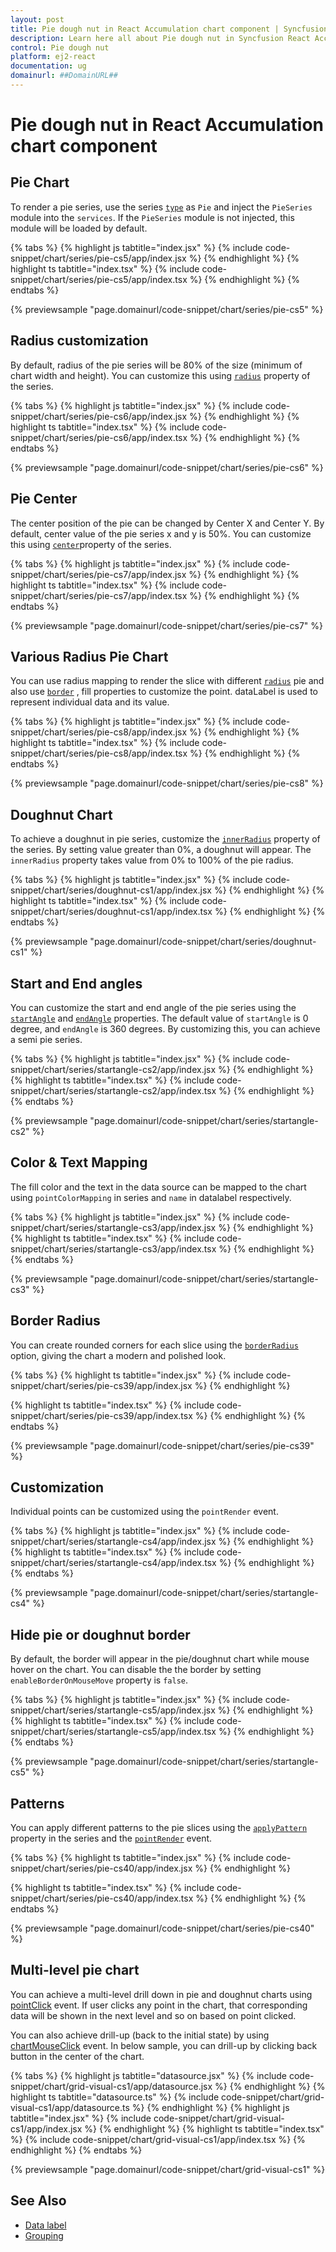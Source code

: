 ```yaml
---
layout: post
title: Pie dough nut in React Accumulation chart component | Syncfusion
description: Learn here all about Pie dough nut in Syncfusion React Accumulation chart component of Syncfusion Essential JS 2 and more.
control: Pie dough nut 
platform: ej2-react
documentation: ug
domainurl: ##DomainURL##
---
```


# Pie dough nut in React Accumulation chart component

## Pie Chart

To render a pie series, use the series [`type`](https://ej2.syncfusion.com/react/documentation/api/accumulation-chart/accumulationSeriesModel/#type) as `Pie` and inject the `PieSeries` module into the `services`. If the `PieSeries` module is not injected, this module will be loaded by default.

{% tabs %}
{% highlight js tabtitle="index.jsx" %}
{% include code-snippet/chart/series/pie-cs5/app/index.jsx %}
{% endhighlight %}
{% highlight ts tabtitle="index.tsx" %}
{% include code-snippet/chart/series/pie-cs5/app/index.tsx %}
{% endhighlight %}
{% endtabs %}

 {% previewsample "page.domainurl/code-snippet/chart/series/pie-cs5" %}

## Radius customization

By default, radius of the pie series will be 80% of the size (minimum of chart width and height).
You can customize this using [`radius`](https://ej2.syncfusion.com/react/documentation/api/accumulation-chart/accumulationSeries/#radius) property of the series.

{% tabs %}
{% highlight js tabtitle="index.jsx" %}
{% include code-snippet/chart/series/pie-cs6/app/index.jsx %}
{% endhighlight %}
{% highlight ts tabtitle="index.tsx" %}
{% include code-snippet/chart/series/pie-cs6/app/index.tsx %}
{% endhighlight %}
{% endtabs %}

 {% previewsample "page.domainurl/code-snippet/chart/series/pie-cs6" %}

## Pie Center

The center position of the pie can be changed by Center X and Center Y. By default, center value of the pie series x and y is 50%. You can customize this using [`center`](https://ej2.syncfusion.com/react/documentation/api/accumulation-chart/accumulationChartModel/#center)property of the series.

{% tabs %}
{% highlight js tabtitle="index.jsx" %}
{% include code-snippet/chart/series/pie-cs7/app/index.jsx %}
{% endhighlight %}
{% highlight ts tabtitle="index.tsx" %}
{% include code-snippet/chart/series/pie-cs7/app/index.tsx %}
{% endhighlight %}
{% endtabs %}

 {% previewsample "page.domainurl/code-snippet/chart/series/pie-cs7" %}

## Various Radius Pie Chart

You can use radius mapping to render the slice with different [`radius`](https://ej2.syncfusion.com/react/documentation/api/accumulation-chart/accumulationSeries/#radius) pie and also use [`border`](https://ej2.syncfusion.com/react/documentation/api/accumulation-chart/accumulationChartModel/#border) , fill properties to customize the point. dataLabel is used to represent individual data and its value.

{% tabs %}
{% highlight js tabtitle="index.jsx" %}
{% include code-snippet/chart/series/pie-cs8/app/index.jsx %}
{% endhighlight %}
{% highlight ts tabtitle="index.tsx" %}
{% include code-snippet/chart/series/pie-cs8/app/index.tsx %}
{% endhighlight %}
{% endtabs %}

 {% previewsample "page.domainurl/code-snippet/chart/series/pie-cs8" %}

## Doughnut Chart

To achieve a doughnut in pie series, customize the [`innerRadius`](https://ej2.syncfusion.com/react/documentation/api/accumulation-chart/accumulationSeries/#innerradius) property of the series. By setting value greater than 0%, a doughnut will appear. The `innerRadius` property takes value from 0% to 100% of the pie radius.

{% tabs %}
{% highlight js tabtitle="index.jsx" %}
{% include code-snippet/chart/series/doughnut-cs1/app/index.jsx %}
{% endhighlight %}
{% highlight ts tabtitle="index.tsx" %}
{% include code-snippet/chart/series/doughnut-cs1/app/index.tsx %}
{% endhighlight %}
{% endtabs %}

 {% previewsample "page.domainurl/code-snippet/chart/series/doughnut-cs1" %}

## Start and End angles

You can customize the start and end angle of the pie series using the [`startAngle`](https://ej2.syncfusion.com/react/documentation/api/accumulation-chart/accumulationSeries/#startangle) and [`endAngle`](https://ej2.syncfusion.com/react/documentation/api/accumulation-chart/accumulationSeries/#endangle) properties. The default value of  `startAngle` is 0 degree, and `endAngle` is 360 degrees. By customizing this, you can achieve a semi pie series.

{% tabs %}
{% highlight js tabtitle="index.jsx" %}
{% include code-snippet/chart/series/startangle-cs2/app/index.jsx %}
{% endhighlight %}
{% highlight ts tabtitle="index.tsx" %}
{% include code-snippet/chart/series/startangle-cs2/app/index.tsx %}
{% endhighlight %}
{% endtabs %}

 {% previewsample "page.domainurl/code-snippet/chart/series/startangle-cs2" %}

## Color & Text Mapping

The fill color and the text in the data source can be mapped to the chart using `pointColorMapping` in series and `name` in datalabel respectively.

{% tabs %}
{% highlight js tabtitle="index.jsx" %}
{% include code-snippet/chart/series/startangle-cs3/app/index.jsx %}
{% endhighlight %}
{% highlight ts tabtitle="index.tsx" %}
{% include code-snippet/chart/series/startangle-cs3/app/index.tsx %}
{% endhighlight %}
{% endtabs %}

 {% previewsample "page.domainurl/code-snippet/chart/series/startangle-cs3" %}

## Border Radius

You can create rounded corners for each slice using the [`borderRadius`](https://ej2.syncfusion.com/react/documentation/api/accumulation-chart/accumulationSeriesModel/#borderradius) option, giving the chart a modern and polished look.

{% tabs %}
{% highlight ts tabtitle="index.jsx" %}
{% include code-snippet/chart/series/pie-cs39/app/index.jsx %}
{% endhighlight %}

{% highlight ts tabtitle="index.tsx" %}
{% include code-snippet/chart/series/pie-cs39/app/index.tsx %}
{% endhighlight %}
{% endtabs %}

{% previewsample "page.domainurl/code-snippet/chart/series/pie-cs39" %}

## Customization

Individual points can be customized using the `pointRender` event.

{% tabs %}
{% highlight js tabtitle="index.jsx" %}
{% include code-snippet/chart/series/startangle-cs4/app/index.jsx %}
{% endhighlight %}
{% highlight ts tabtitle="index.tsx" %}
{% include code-snippet/chart/series/startangle-cs4/app/index.tsx %}
{% endhighlight %}
{% endtabs %}

 {% previewsample "page.domainurl/code-snippet/chart/series/startangle-cs4" %}

## Hide pie or doughnut border

By default, the border will appear in the pie/doughnut chart while mouse hover on the chart. You can disable the the border by setting `enableBorderOnMouseMove` property is `false`.

{% tabs %}
{% highlight js tabtitle="index.jsx" %}
{% include code-snippet/chart/series/startangle-cs5/app/index.jsx %}
{% endhighlight %}
{% highlight ts tabtitle="index.tsx" %}
{% include code-snippet/chart/series/startangle-cs5/app/index.tsx %}
{% endhighlight %}
{% endtabs %}

 {% previewsample "page.domainurl/code-snippet/chart/series/startangle-cs5" %}

## Patterns

You can apply different patterns to the pie slices using the [`applyPattern`](https://ej2.syncfusion.com/react/documentation/api/accumulation-chart/accumulationSeriesModel/#applypattern) property in the series and the [`pointRender`](https://ej2.syncfusion.com/react/documentation/api/accumulation-chart#pointrender) event.

{% tabs %}
{% highlight ts tabtitle="index.jsx" %}
{% include code-snippet/chart/series/pie-cs40/app/index.jsx %}
{% endhighlight %}

{% highlight ts tabtitle="index.tsx" %}
{% include code-snippet/chart/series/pie-cs40/app/index.tsx %}
{% endhighlight %}
{% endtabs %}

{% previewsample "page.domainurl/code-snippet/chart/series/pie-cs40" %}

## Multi-level pie chart

You can achieve a multi-level drill down in pie and doughnut charts using [pointClick](https://ej2.syncfusion.com/react/documentation/api/accumulation-chart/accumulationChartModel/#pointclick) event. If user clicks any point in the chart, that corresponding data will be shown in the next level and so on based on point clicked.

You can also achieve drill-up (back to the initial state) by using [chartMouseClick](https://ej2.syncfusion.com/react/documentation/api/accumulation-chart/accumulationChartModel/#chartmouseclick) event. In below sample, you can drill-up by clicking back button in the center of the chart.

{% tabs %}
{% highlight js tabtitle="datasource.jsx" %}
{% include code-snippet/chart/grid-visual-cs1/app/datasource.jsx %}
{% endhighlight %}
{% highlight ts tabtitle="datasource.ts" %}
{% include code-snippet/chart/grid-visual-cs1/app/datasource.ts %}
{% endhighlight %}
{% highlight js tabtitle="index.jsx" %}
{% include code-snippet/chart/grid-visual-cs1/app/index.jsx %}
{% endhighlight %}
{% highlight ts tabtitle="index.tsx" %}
{% include code-snippet/chart/grid-visual-cs1/app/index.tsx %}
{% endhighlight %}
{% endtabs %}

 {% previewsample "page.domainurl/code-snippet/chart/grid-visual-cs1" %}

## See Also

* [Data label](./data-label/)
* [Grouping](./grouping/)
